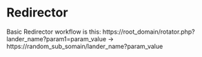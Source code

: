 # Redirector

Basic Redirector workflow is this:
https://root_domain/rotator.php?lander_name?param1=param_value -> https://random_sub_somain/lander_name?param_value
